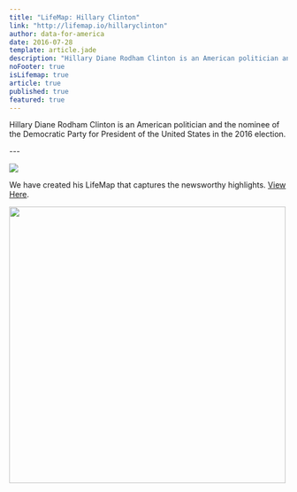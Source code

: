 ```yaml
---
title: "LifeMap: Hillary Clinton"
link: "http://lifemap.io/hillaryclinton"
author: data-for-america
date: 2016-07-28
template: article.jade
description: "Hillary Diane Rodham Clinton is an American politician and the nominee of the Democratic Party for President of the United States in the 2016 election."
noFooter: true
isLifemap: true
article: true
published: true
featured: true
---
```


<p>
  Hillary Diane Rodham Clinton is an American politician and the nominee of the Democratic Party for President of the United States in the 2016 election.
</p>
---
<p>
<img class="ui medium image" style="margin: 0 auto;" src="http://lifemap.io/img/hillaryclinton.gif" />
</p>
<p>
   We have created his LifeMap that captures the newsworthy highlights. <a href="http://lifemap.io/hillaryclinton/" target="_blank">View Here</a>.
</p>
<a href="http://lifemap.io/hillaryclinton/" target="_blank">
<img class="ui medium image" style="width:500px; margin: 0 auto;" src="/img/lifemap/hillaryclinton.jpg" />
</a>
